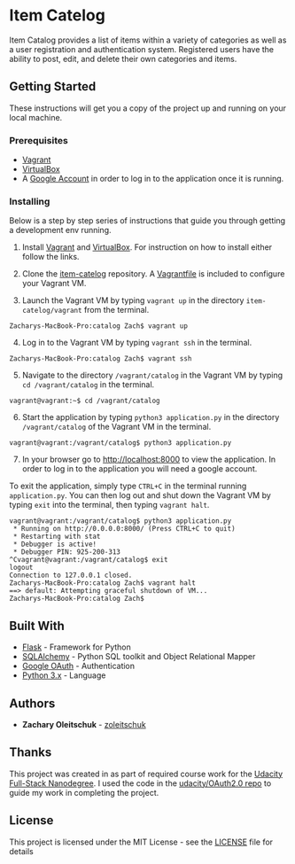 # Item Catelog

Item Catalog provides a list of items within a variety of categories as well as a user registration and authentication system. Registered users have the ability to post, edit, and delete their own categories and items.

## Getting Started

These instructions will get you a copy of the project up and running on your local machine.

### Prerequisites

* [Vagrant](https://www.vagrantup.com/)
* [VirtualBox](https://www.virtualbox.org/)
* A [Google Account](https://accounts.google.com/SignUp) in order to log in to the application once it is running.

### Installing

Below is a step by step series of instructions that guide you through getting a development env running.

1. Install [Vagrant](https://www.vagrantup.com/) and [VirtualBox](https://www.virtualbox.org/). For instruction on how to install either follow the links.

2. Clone the [item-catelog](https://github.com/zoleitschuk/item-catalog/tree/master) repository. A [Vagrantfile](vagrant/Vagrantfile) is included to configure your Vagrant VM.

3. Launch the Vagrant VM by typing `vagrant up` in the directory `item-catelog/vagrant` from the terminal.

```
Zacharys-MacBook-Pro:catalog Zach$ vagrant up
```

4. Log in to the Vagrant VM by typing `vagrant ssh` in the terminal.

```
Zacharys-MacBook-Pro:catalog Zach$ vagrant ssh
```

5. Navigate to the directory `/vagrant/catalog` in the Vagrant VM by typing `cd /vagrant/catalog` in the terminal.

```
vagrant@vagrant:~$ cd /vagrant/catalog
```

6. Start the application by typing `python3 application.py` in the directory `/vagrant/catalog` of the Vagrant VM in the terminal.

```
vagrant@vagrant:/vagrant/catalog$ python3 application.py
```

7. In your browser go to [http://localhost:8000](http://localhost:8000) to view the application. In order to log in to the application you will need a google account.

To exit the application, simply type `CTRL+C`  in the terminal running `application.py`. You can then log out and shut down the Vagrant VM by typing `exit` into the terminal, then typing `vagrant halt`.

```
vagrant@vagrant:/vagrant/catalog$ python3 application.py
 * Running on http://0.0.0.0:8000/ (Press CTRL+C to quit)
 * Restarting with stat
 * Debugger is active!
 * Debugger PIN: 925-200-313
^Cvagrant@vagrant:/vagrant/catalog$ exit
logout
Connection to 127.0.0.1 closed.
Zacharys-MacBook-Pro:catalog Zach$ vagrant halt
==> default: Attempting graceful shutdown of VM...
Zacharys-MacBook-Pro:catalog Zach$ 
```

## Built With

* [Flask](http://flask.pocoo.org/) - Framework for Python
* [SQLAlchemy](https://www.sqlalchemy.org/) - Python SQL toolkit and Object Relational Mapper
* [Google OAuth](https://developers.google.com/identity/protocols/OAuth2) - Authentication
* [Python 3.x](https://www.python.org/) - Language

## Authors

* **Zachary Oleitschuk** - [zoleitschuk](https://github.com/zoleitschuk/)

## Thanks

This project was created in as part of required course work for the [Udacity Full-Stack Nanodegree](https://www.udacity.com/course/full-stack-web-developer-nanodegree--nd004). I used the code in the [udacity/OAuth2.0 repo](https://github.com/udacity/OAuth2.0) to guide my work in completing the project.

## License

This project is licensed under the MIT License - see the [LICENSE](LICENSE) file for details
